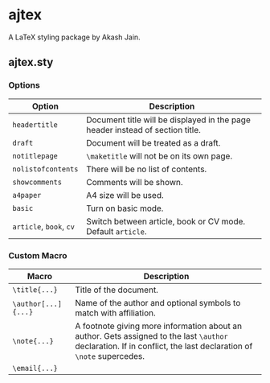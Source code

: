 # ajtex

A LaTeX styling package by Akash Jain.


## ajtex.sty

### Options

Option | Description 
--- | --- 
`headertitle` | Document title will be displayed in the page header instead of section title.
`draft` | Document will be treated as a draft.
`notitlepage` | `\maketitle` will not be on its own page.
`nolistofcontents` | There will be no list of contents.
`showcomments` | Comments will be shown.
`a4paper` | A4 size will be used.
`basic` | Turn on basic mode.
`article`, `book`, `cv` | Switch between article, book or CV mode. Default `article`.

### Custom Macro

Macro | Description
--- | ---
`\title{...}` | Title of the document.
`\author[...]{...}` | Name of the author and optional symbols to match with affiliation.
`\note{...}` | A footnote giving more information about an author. Gets assigned to the last `\author` declaration. If in conflict, the last declaration of `\note` supercedes.
`\email{...}` | 
